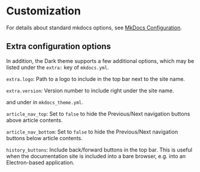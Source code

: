 # Customization

For details about standard mkdocs options, see [MkDocs Configuration](http://www.mkdocs.org/user-guide/configuration/).

## Extra configuration options

In addition, the  Dark theme supports a few additional options, which may be
listed under the `extra:` key of `mkdocs.yml`.

`extra.logo`: Path to a logo to include in the top bar next to the site name.

`extra.version`: Version number to include right under the site name.

and under in `mkdocs_theme.yml`.

`article_nav_top`: Set to `false` to hide the Previous/Next navigation buttons above article contents.

`article_nav_bottom`: Set to `false` to hide the Previous/Next navigation buttons below article contents.

`history_buttons`: Include back/forward buttons in the top bar. This is
  useful when the documentation site is included into a bare browser, e.g. into
  an Electron-based application.
